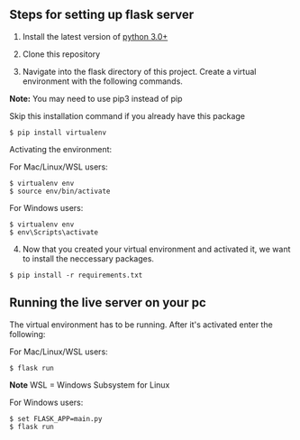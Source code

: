 ## Steps for setting up flask server

1. Install the latest version of [python 3.0+](https://www.python.org/downloads/)

2. Clone this repository



3. Navigate into the flask directory of this project. Create a virtual environment with the following commands.

**Note:** You may need to use pip3 instead of pip

Skip this installation command if you already have this package
```
$ pip install virtualenv
```

Activating the environment:

For Mac/Linux/WSL users:
```
$ virtualenv env
$ source env/bin/activate
```
For Windows users:
```
$ virtualenv env
$ env\Scripts\activate
```


4. Now that you created your virtual environment and activated it, we want to install the neccessary packages.

```
$ pip install -r requirements.txt

```

## Running the live server on your pc

The virtual environment has to be running. After it's activated enter the following:

For Mac/Linux/WSL users:
```
$ flask run
```
**Note** WSL = Windows Subsystem for Linux

For Windows users:
```
$ set FLASK_APP=main.py
$ flask run
```
